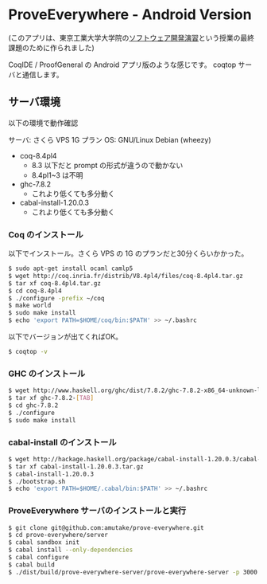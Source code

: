 ProveEverywhere - Android Version
=================================

(このアプリは、東京工業大学大学院の[ソフトウェア開発演習](https://github.com/itspsdl)という授業の最終課題のために作られました)

CoqIDE / ProofGeneral の Android アプリ版のような感じです。
coqtop サーバと通信します。


サーバ環境
----------

以下の環境で動作確認

サーバ: さくら VPS 1G プラン
OS: GNU/Linux Debian (wheezy)

- coq-8.4pl4
  - 8.3 以下だと prompt の形式が違うので動かない
  - 8.4pl1~3 は不明
- ghc-7.8.2
  - これより低くても多分動く
- cabal-install-1.20.0.3
  - これより低くても多分動く

### Coq のインストール

以下でインストール。さくら VPS の 1G のプランだと30分くらいかかった。

```sh
$ sudo apt-get install ocaml camlp5
$ wget http://coq.inria.fr/distrib/V8.4pl4/files/coq-8.4pl4.tar.gz
$ tar xf coq-8.4pl4.tar.gz
$ cd coq-8.4pl4
$ ./configure -prefix ~/coq
$ make world
$ sudo make install
$ echo 'export PATH=$HOME/coq/bin:$PATH' >> ~/.bashrc
```

以下でバージョンが出てくればOK。

```sh
$ coqtop -v
```

### GHC のインストール

```sh
$ wget http://www.haskell.org/ghc/dist/7.8.2/ghc-7.8.2-x86_64-unknown-linux-deb7.tar.xz
$ tar xf ghc-7.8.2-[TAB]
$ cd ghc-7.8.2
$ ./configure
$ sudo make install
```

### cabal-install のインストール

```sh
$ wget http://hackage.haskell.org/package/cabal-install-1.20.0.3/cabal-install-1.20.0.3.tar.gz
$ tar xf cabal-install-1.20.0.3.tar.gz
$ cabal-install-1.20.0.3
$ ./bootstrap.sh
$ echo 'export PATH=$HOME/.cabal/bin:$PATH' >> ~/.bashrc
```

### ProveEverywhere サーバのインストールと実行

```sh
$ git clone git@github.com:amutake/prove-everywhere.git
$ cd prove-everywhere/server
$ cabal sandbox init
$ cabal install --only-dependencies
$ cabal configure
$ cabal build
$ ./dist/build/prove-everywhere-server/prove-everywhere-server -p 3000
```
